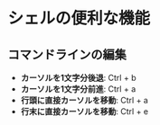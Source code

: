 # シェルの便利な機能

## コマンドラインの編集
- **カーソルを1文字分後退**: Ctrl + b
- **カーソルを1文字分前進**: Ctrl + a
- **行頭に直接カーソルを移動**: Ctrl + a
- **行末に直接カーソルを移動**: Ctrl + e
